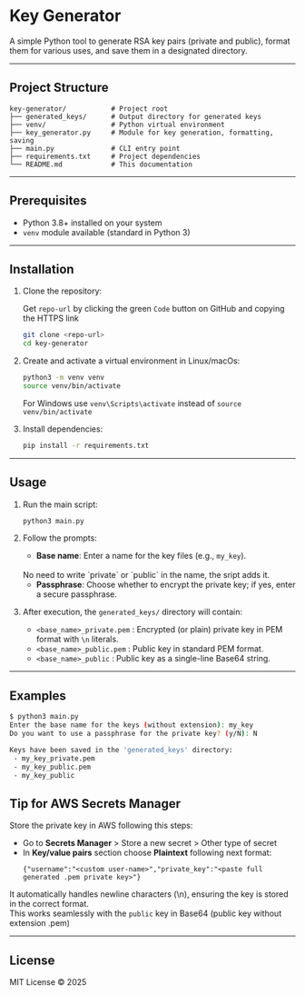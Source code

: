 # Key Generator

A simple Python tool to generate RSA key pairs (private and public), format them for various uses, and save them in a designated directory.

---

## Project Structure

```
key-generator/           # Project root
├── generated_keys/      # Output directory for generated keys
├── venv/                # Python virtual environment
├── key_generator.py     # Module for key generation, formatting, saving
├── main.py              # CLI entry point
├── requirements.txt     # Project dependencies
└── README.md            # This documentation
```

---

## Prerequisites

- Python 3.8+ installed on your system
- `venv` module available (standard in Python 3)

---

## Installation

1. Clone the repository:
   
   Get `repo-url` by clicking the green `Code` button on GitHub and copying the HTTPS link
   ```bash
   git clone <repo-url>
   cd key-generator
   ```

2. Create and activate a virtual environment in Linux/macOs:
   ```bash
   python3 -m venv venv
   source venv/bin/activate
   ```
   For Windows use `venv\Scripts\activate` instead of `source venv/bin/activate`


3. Install dependencies:
   ```bash
   pip install -r requirements.txt
   ```

---

## Usage

1. Run the main script:
   ```bash
   python3 main.py
   ```

2. Follow the prompts:
   - **Base name**: Enter a name for the key files (e.g., `my_key`).
   <br> 
   No need to write `private` or `public` in the name, the sript adds it.
   
   - **Passphrase**: Choose whether to encrypt the private key; if yes, enter a secure passphrase.

3. After execution, the `generated_keys/` directory will contain:
   - `<base_name>_private.pem` : Encrypted (or plain) private key in PEM format with `\n` literals.
   - `<base_name>_public.pem`  : Public key in standard PEM format.
   - `<base_name>_public`      : Public key as a single-line Base64 string.

---

## Examples

```bash
$ python3 main.py
Enter the base name for the keys (without extension): my_key
Do you want to use a passphrase for the private key? (y/N): N

Keys have been saved in the 'generated_keys' directory:
 - my_key_private.pem
 - my_key_public.pem
 - my_key_public
```

## Tip for AWS Secrets Manager

Store the private key in AWS following this steps:
- Go to **Secrets Manager** > Store a new secret > Other type of secret
- In **Key/value pairs** section choose **Plaintext** following next format:
   ```
   {"username":"<custom user-name>","private_key":"<paste full generated .pem private key>"} 
   ```


It automatically handles newline characters (\n), ensuring the key is stored in the correct format.<br>
This works seamlessly with the `public` key in Base64 (public key without extension .pem)

---

## License

MIT License © 2025

